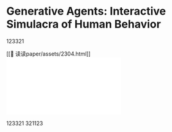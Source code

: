 # Generative Agents: Interactive Simulacra of Human Behavior
123321

[[🧐 读读paper/assets/2304.html]]
![论文](assets/2304.html)

123321
321123